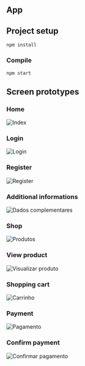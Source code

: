 ## App

## Project setup
```
npm install
```

### Compile
```
npm start
```
## Screen prototypes

### Home
![Index](https://user-images.githubusercontent.com/37721806/198152172-c0a106a2-1fce-4266-842e-511a6d74f2d1.png)

### Login
![Login](https://user-images.githubusercontent.com/37721806/198152193-ae5a387e-708d-469d-bddc-3e3d6bdfcbe1.png)

### Register
![Register](https://user-images.githubusercontent.com/37721806/198152217-a637109a-e71b-44fd-8323-871f3c0af780.png)

### Additional informations
![Dados complementares](https://user-images.githubusercontent.com/37721806/198152363-2a3ff55c-fbe7-44d7-84e5-194fcdd6e237.png)

### Shop
![Produtos](https://user-images.githubusercontent.com/37721806/198152464-4bacb6eb-e00f-4faa-9e59-5e6410312671.png)

### View product
![Visualizar produto](https://user-images.githubusercontent.com/37721806/198152594-6f3d3e76-06fb-4c87-b1f8-8be300f44ed3.png)

### Shopping cart
![Carrinho](https://user-images.githubusercontent.com/37721806/198152615-850e7dd9-06d5-455b-8cca-6ab8b098a294.png)

### Payment
![Pagamento](https://user-images.githubusercontent.com/37721806/198152818-3b2306f8-2fc5-4997-b57f-56799405e8fd.png)

### Confirm payment
![Confirmar pagamento](https://user-images.githubusercontent.com/37721806/198152877-edb2cbf8-ce3f-401d-bb03-612442284b06.png)


